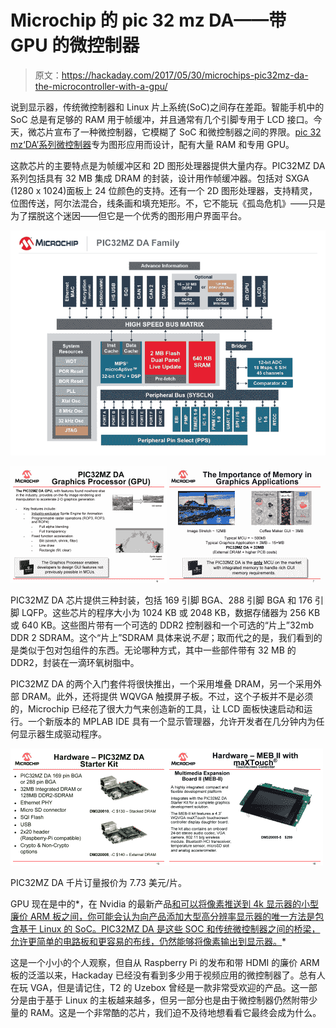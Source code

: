 # Microchip 的 pic 32 mz DA——带 GPU 的微控制器

> 原文：<https://hackaday.com/2017/05/30/microchips-pic32mz-da-the-microcontroller-with-a-gpu/>

说到显示器，传统微控制器和 Linux 片上系统(SoC)之间存在差距。智能手机中的 SoC 总是有足够的 RAM 用于帧缓冲，并且通常有几个引脚专用于 LCD 接口。今天，微芯片宣布了一种微控制器，它模糊了 SoC 和微控制器之间的界限。[pic 32 mz‘DA’系列微控制器](http://ww1.microchip.com/downloads/en/DeviceDoc/60001361D.pdf)专为图形应用而设计，配有大量 RAM 和专用 GPU。

这款芯片的主要特点是为帧缓冲区和 2D 图形处理器提供大量内存。PIC32MZ DA 系列包括具有 32 MB 集成 DRAM 的封装，设计用作帧缓冲器。包括对 SXGA (1280 x 1024)面板上 24 位颜色的支持。还有一个 2D 图形处理器，支持精灵，位图传送，阿尔法混合，线条画和填充矩形。不，它不能玩《孤岛危机》——只是为了摆脱这个迷因——但它是一个优秀的图形用户界面平台。

[![](img/34819f85f848d4f26cb461dd29c1ab49.png)](https://hackaday.com/wp-content/uploads/2017/05/gr-16-021489-pic32mzda-blockdiagram_170516.jpg)

[![](img/288de3b87dcad99eac17872dabd29dc1.png)](https://hackaday.com/wp-content/uploads/2017/05/gpu1.png)[![](img/d5e87e84ce1c38f15867a173c4f88a93.png)](https://hackaday.com/wp-content/uploads/2017/05/gpu2.png)

PIC32MZ DA 芯片提供三种封装，包括 169 引脚 BGA、288 引脚 BGA 和 176 引脚 LQFP。这些芯片的程序大小为 1024 KB 或 2048 KB，数据存储器为 256 KB 或 640 KB。这些图片带有一个可选的 DDR2 控制器和一个可选的“片上”32mb DDR 2 SDRAM。这个“片上”SDRAM 具体来说*不是*；取而代之的是，我们看到的是类似于包对包组件的东西。无论哪种方式，其中一些部件带有 32 MB 的 DDR2，封装在一滴环氧树脂中。

PIC32MZ DA 的两个入门套件将很快推出，一个采用堆叠 DRAM，另一个采用外部 DRAM。此外，还将提供 WQVGA 触摸屏子板。不过，这个子板并不是必须的，Microchip 已经花了很大力气来创造新的工具，让 LCD 面板快速启动和运行。一个新版本的 MPLAB IDE 具有一个显示管理器，允许开发者在几分钟内为任何显示器生成驱动程序。

[![](img/581097aab95fec8f50edf47fe856d726.png)](https://hackaday.com/wp-content/uploads/2017/05/starterkit.png)[![](img/7b7f86263dee752f14b14c8584dd24fe.png)](https://hackaday.com/wp-content/uploads/2017/05/starterkit2.png)

PIC32MZ DA 千片订量报价为 7.73 美元/片。

GPU 现在是中的*，在 Nvidia 的最新产品[和可以将像素推送到 4k 显示器的小型廉价 ARM 板之间，你可能会认为向产品添加大型高分辨率显示器的唯一方法是包含基于 Linux 的 SoC。PIC32MZ DA 是这些 SOC 和传统微控制器之间的桥梁，允许更简单的电路板和更容易的布线，仍然能够将像素输出到显示器。](http://hackaday.com/2017/03/14/hands-on-nvidia-jetson-tx2-fast-processing-for-embedded-devices/)*

这是一个小小的个人观察，但自从 Raspberry Pi 的发布和带 HDMI 的廉价 ARM 板的泛滥以来，Hackaday 已经没有看到多少用于视频应用的微控制器了。总有人在玩 VGA，但是请记住，T2 的 Uzebox 曾经是一款非常受欢迎的产品。这一部分是由于基于 Linux 的主板越来越多，但另一部分也是由于微控制器仍然附带少量的 RAM。这是一个非常酷的芯片，我们迫不及待地想看看它最终会成为什么。